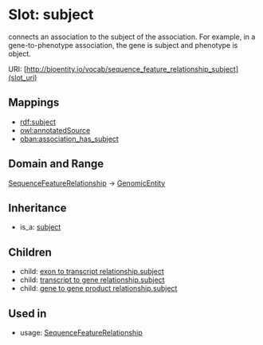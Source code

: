 # Slot: subject


connects an association to the subject of the association. For example, in a gene-to-phenotype association, the gene is subject and phenotype is object.

URI: [http://bioentity.io/vocab/sequence_feature_relationship_subject](slot_uri)
## Mappings

 * [rdf:subject](http://purl.obolibrary.org/obo/rdf_subject)
 * [owl:annotatedSource](http://purl.obolibrary.org/obo/owl_annotatedSource)
 * [oban:association_has_subject](http://purl.obolibrary.org/obo/oban_association_has_subject)
## Domain and Range

[SequenceFeatureRelationship](SequenceFeatureRelationship.md) -> [GenomicEntity](GenomicEntity.md)
## Inheritance

 *  is_a: [subject](subject.md)
## Children

 *  child: [exon to transcript relationship.subject](exon_to_transcript_relationship_subject.md)
 *  child: [transcript to gene relationship.subject](transcript_to_gene_relationship_subject.md)
 *  child: [gene to gene product relationship.subject](gene_to_gene_product_relationship_subject.md)
## Used in

 *  usage: [SequenceFeatureRelationship](SequenceFeatureRelationship.md)
